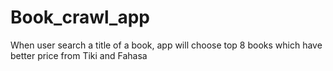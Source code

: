 # Book_crawl_app
When user search a title of a book, app will choose top 8 books which have better price from Tiki and Fahasa 
